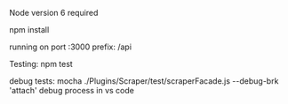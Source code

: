 Node version 6 required

npm install

running on port :3000
prefix: /api

Testing:
npm test

debug tests:
mocha ./Plugins/Scraper/test/scraperFacade.js --debug-brk
'attach' debug process in vs code
